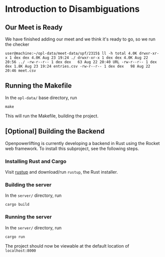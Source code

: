 # Introduction to Disambiguations

## Our Meet is Ready
We have finished adding our meet and we think it's ready to go, so we run the checker

`
user@machine:~/opl-data/meet-data/spf/2315$ ll -h
total 4.0K
drwxr-xr-x 1 dex dex 4.0K Aug 23 19:24 ./
drwxr-xr-x 1 dex dex 4.0K Aug 22 20:56 ../
-rw-r--r-- 1 dex dex   63 Aug 22 20:40 URL
-rw-r--r-- 1 dex dex 1.8K Aug 23 19:24 entries.csv
-rw-r--r-- 1 dex dex   98 Aug 22 20:46 meet.csv
`

## Running the Makefile
In the `opl-data/` base directory, run

```make``` 

This will run the Makefile, building the project.

## [Optional] Building the Backend

Openpowerlifting is currently developing a backend in Rust using the Rocket web
framework.  To install this subproject, see the following steps.

### Installing Rust and Cargo

Visit [rustup](https://www.rustup.rs/) and download/run `rustup`, the Rust installer.

### Building the server
In the `server/` directory, run

```cargo build```

### Running the server
In the `server/` directory, run 

```cargo run```

The project should now be viewable at the default location of `localhost:8000`
